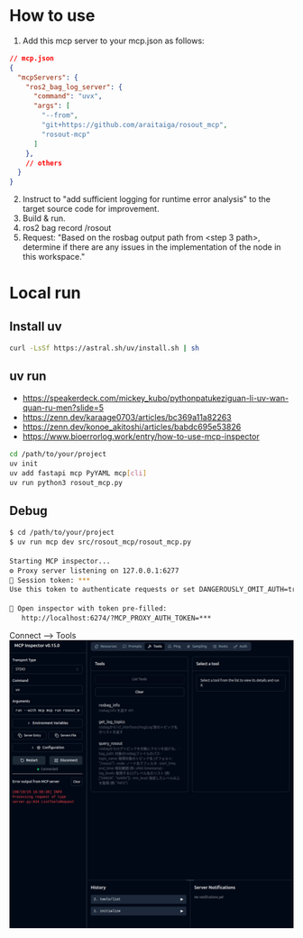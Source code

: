 # How to use

1. Add this mcp server to your mcp.json as follows:  

```json
// mcp.json
{
  "mcpServers": {
    "ros2_bag_log_server": {
      "command": "uvx",
      "args": [
        "--from",
        "git+https://github.com/araitaiga/rosout_mcp",
        "rosout-mcp"
      ]
    },
    // others
  }
}
```

2. Instruct to "add sufficient logging for runtime error analysis" to the target source code for improvement.
3. Build & run.
4. ros2 bag record /rosout
5. Request: "Based on the rosbag output path from <step 3 path>, determine if there are any issues in the implementation of the node in this workspace."

# Local run

## Install uv

```sh
curl -LsSf https://astral.sh/uv/install.sh | sh
```

## uv run

- <https://speakerdeck.com/mickey_kubo/pythonpatukeziguan-li-uv-wan-quan-ru-men?slide=5>
- <https://zenn.dev/karaage0703/articles/bc369a11a82263>
- <https://zenn.dev/konoe_akitoshi/articles/babdc695e53826>
- <https://www.bioerrorlog.work/entry/how-to-use-mcp-inspector>

```sh
cd /path/to/your/project
uv init
uv add fastapi mcp PyYAML mcp[cli]
uv run python3 rosout_mcp.py
```

## Debug

```sh
$ cd /path/to/your/project
$ uv run mcp dev src/rosout_mcp/rosout_mcp.py 

Starting MCP inspector...
⚙️ Proxy server listening on 127.0.0.1:6277
🔑 Session token: ***
Use this token to authenticate requests or set DANGEROUSLY_OMIT_AUTH=true to disable auth

🔗 Open inspector with token pre-filled:
   http://localhost:6274/?MCP_PROXY_AUTH_TOKEN=***
```

Connect --> Tools  
![inspector](./images/inspector.png)
